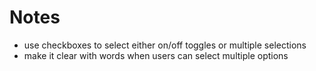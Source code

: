 # Notes

* use checkboxes to select either on/off toggles or multiple selections
* make it clear with words when users can select multiple options
